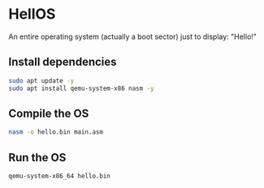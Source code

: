 # HellOS

An entire operating system (actually a boot sector) just to display: "Hello!"

## Install dependencies

```sh
sudo apt update -y
sudo apt install qemu-system-x86 nasm -y
```

## Compile the OS

```sh
nasm -o hello.bin main.asm
```

## Run the OS

```sh
qemu-system-x86_64 hello.bin
```
